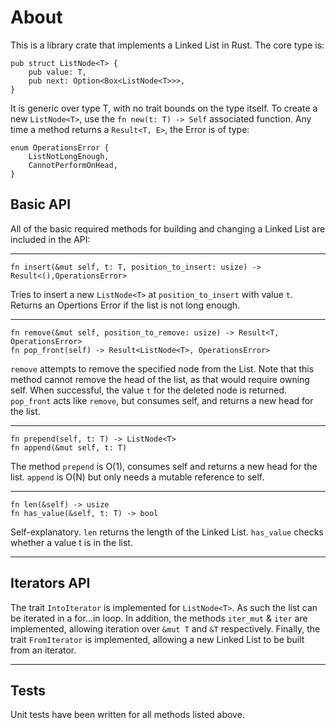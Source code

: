 # About

This is a library crate that implements a Linked List in Rust.
The core type is:

```
pub struct ListNode<T> {
    pub value: T,
    pub next: Option<Box<ListNode<T>>>,
}
```

It is generic over type T, with no trait bounds on the type itself.
To create a new `ListNode<T>`, use the `fn new(t: T) -> Self` associated function. Any time a method returns a `Result<T, E>`, the Error is of type:

```
enum OperationsError {
    ListNotLongEnough,
    CannotPerformOnHead,
}
```

## Basic API

All of the basic required methods for building and changing a Linked List are included in the API:

---

```
fn insert(&mut self, t: T, position_to_insert: usize) -> Result<(),OperationsError>
```

Tries to insert a new `ListNode<T>` at `position_to_insert` with value `t`.
Returns an Opertions Error if the list is not long enough.

---

```
fn remove(&mut self, position_to_remove: usize) -> Result<T, OperationsError>
fn pop_front(self) -> Result<ListNode<T>, OperationsError>
```

`remove` attempts to remove the specified node from the List. Note that this method
cannot remove the head of the list, as that would require owning self. When successful, the value `t` for the deleted node is returned.
`pop_front` acts like `remove`, but consumes self, and returns a new head for the list.

---

```
fn prepend(self, t: T) -> ListNode<T>
fn append(&mut self, t: T)
```

The method `prepend` is O(1), consumes self and returns a new head for the list.
`append` is O(N) but only needs a mutable reference to self.

---

```
fn len(&self) -> usize
fn has_value(&self, t: T) -> bool
```

Self-explanatory. `len` returns the length of the Linked List.
`has_value` checks whether a value t is in the list.

---

## Iterators API

The trait `IntoIterator` is implemented for `ListNode<T>`.
As such the list can be iterated in a for...in loop.
In addition, the methods `iter_mut` & `iter` are implemented, allowing
iteration over `&mut T` and `&T` respectively. Finally, the trait `FromIterator`
is implemented, allowing a new Linked List to be built from an iterator.

---

## Tests

Unit tests have been written for all methods listed above.
